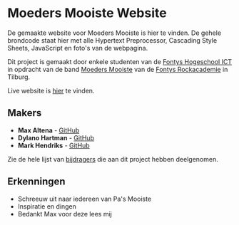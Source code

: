 # Moeders Mooiste Website

De gemaakte website voor Moeders Mooiste is hier te vinden. De gehele brondcode staat hier met alle Hypertext Preprocessor, Cascading Style Sheets, JavaScript en foto's van de webpagina.

Dit project is gemaakt door enkele studenten van de [Fontys Hogeschool ICT](https://fontys.nl/hbo-ict/) in opdracht van de band [Moeders Mooiste](http://moedersmooisteband.nl/) van de [Fontys Rockacademie](https://fontys.nl/rockacademie/) in Tilburg.

Live website is [hier](https://maxaltena.com/Moedersmooiste/) te vinden.

## Makers

* **Max Altena** - [GitHub](https://github.com/MaxAltena)
* **Dylano Hartman** - [GitHub](https://github.com/DylanoH)
* **Mark Hendriks** - [GitHub](https://github.com/MariusHendriks)

Zie de hele lijst van [bijdragers](https://github.com/MariusHendriks/Moedersmooiste/contributors) die aan dit project hebben deelgenomen.

## Erkenningen

* Schreeuw uit naar iedereen van Pa's Mooiste
* Inspiratie en dingen
* Bedankt Max voor deze lees mij